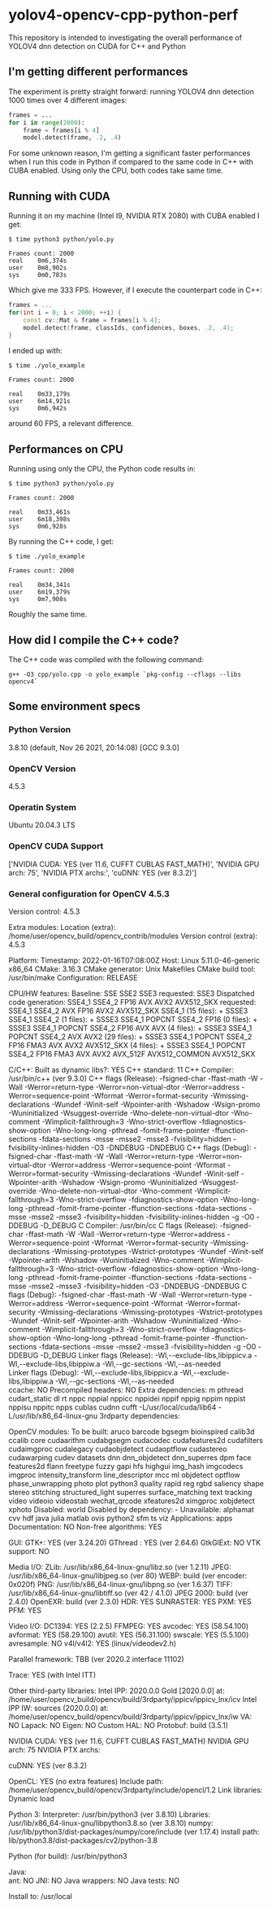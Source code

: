 # yolov4-opencv-cpp-python-perf

This repository is intended to investigating the overall performance of YOLOV4 dnn detection on CUDA for C++ and Python

## I'm getting different performances

The experiment is pretty straight forward: running YOLOV4 dnn detection 1000 times over 4 different images:

```python
frames = ...
for i in range(2000):
    frame = frames[i % 4]
    model.detect(frame, .2, .4)
```

For some unknown reason, I'm getting a significant faster performances when I run this code in Python if compared to the same code in C++ with CUBA enabled. Using only the CPU, both codes take same time.

## Running with CUDA

Running it on my machine (Intel I9, NVIDIA RTX 2080) with CUBA enabled I get:

```
$ time python3 python/yolo.py 

Frames count: 2000
real    0m6,374s
user    0m8,902s
sys     0m0,783s
```

Which give me 333 FPS. However, if I execute the counterpart code in C++:

```c++
frames = ...
for(int i = 0; i < 2000; ++i) {
    const cv::Mat & frame = frames[i % 4];
    model.detect(frame, classIds, confidences, boxes, .2, .4);
}
```
I ended up with:

```
$ time ./yolo_example 

Frames count: 2000

real    0m33,179s
user    6m14,921s
sys     0m6,942s
```

around 60 FPS, a relevant difference.

## Performances on CPU

Running using only the CPU, the Python code results in:

```
$ time python3 python/yolo.py 

Frames count: 2000

real    0m33,461s
user    6m18,398s
sys     0m6,928s
```

By running the C++ code, I get:

```
$ time ./yolo_example

Frames count: 2000

real    0m34,341s
user    6m19,379s
sys     0m7,908s
```

Roughly the same time.

## How did I compile the C++ code?

The C++ code was compiled with the following command:

```
g++ -O3 cpp/yolo.cpp -o yolo_example `pkg-config --cflags --libs opencv4`
```

## Some environment specs

### Python Version

3.8.10 (default, Nov 26 2021, 20:14:08) 
[GCC 9.3.0]

### OpenCV Version

4.5.3

### Operatin System

Ubuntu 20.04.3 LTS

### OpenCV CUDA Support 

['NVIDIA CUDA: YES (ver 11.6, CUFFT CUBLAS FAST_MATH)', 'NVIDIA GPU arch: 75', 'NVIDIA PTX archs:', 'cuDNN: YES (ver 8.3.2)']

### General configuration for OpenCV 4.5.3 

  Version control:               4.5.3

  Extra modules:
    Location (extra):            /home/user/opencv_build/opencv_contrib/modules
    Version control (extra):     4.5.3

  Platform:
    Timestamp:                   2022-01-16T07:08:00Z
    Host:                        Linux 5.11.0-46-generic x86_64
    CMake:                       3.16.3
    CMake generator:             Unix Makefiles
    CMake build tool:            /usr/bin/make
    Configuration:               RELEASE

  CPU/HW features:
    Baseline:                    SSE SSE2 SSE3
      requested:                 SSE3
    Dispatched code generation:  SSE4_1 SSE4_2 FP16 AVX AVX2 AVX512_SKX
      requested:                 SSE4_1 SSE4_2 AVX FP16 AVX2 AVX512_SKX
      SSE4_1 (15 files):         + SSSE3 SSE4_1
      SSE4_2 (1 files):          + SSSE3 SSE4_1 POPCNT SSE4_2
      FP16 (0 files):            + SSSE3 SSE4_1 POPCNT SSE4_2 FP16 AVX
      AVX (4 files):             + SSSE3 SSE4_1 POPCNT SSE4_2 AVX
      AVX2 (29 files):           + SSSE3 SSE4_1 POPCNT SSE4_2 FP16 FMA3 AVX AVX2
      AVX512_SKX (4 files):      + SSSE3 SSE4_1 POPCNT SSE4_2 FP16 FMA3 AVX AVX2 AVX_512F AVX512_COMMON AVX512_SKX

  C/C++:
    Built as dynamic libs?:      YES
    C++ standard:                11
    C++ Compiler:                /usr/bin/c++  (ver 9.3.0)
    C++ flags (Release):         -fsigned-char -ffast-math -W -Wall -Werror=return-type -Werror=non-virtual-dtor -Werror=address -Werror=sequence-point -Wformat -Werror=format-security -Wmissing-declarations -Wundef -Winit-self -Wpointer-arith -Wshadow -Wsign-promo -Wuninitialized -Wsuggest-override -Wno-delete-non-virtual-dtor -Wno-comment -Wimplicit-fallthrough=3 -Wno-strict-overflow -fdiagnostics-show-option -Wno-long-long -pthread -fomit-frame-pointer -ffunction-sections -fdata-sections  -msse -msse2 -msse3 -fvisibility=hidden -fvisibility-inlines-hidden -O3 -DNDEBUG  -DNDEBUG
    C++ flags (Debug):           -fsigned-char -ffast-math -W -Wall -Werror=return-type -Werror=non-virtual-dtor -Werror=address -Werror=sequence-point -Wformat -Werror=format-security -Wmissing-declarations -Wundef -Winit-self -Wpointer-arith -Wshadow -Wsign-promo -Wuninitialized -Wsuggest-override -Wno-delete-non-virtual-dtor -Wno-comment -Wimplicit-fallthrough=3 -Wno-strict-overflow -fdiagnostics-show-option -Wno-long-long -pthread -fomit-frame-pointer -ffunction-sections -fdata-sections  -msse -msse2 -msse3 -fvisibility=hidden -fvisibility-inlines-hidden -g  -O0 -DDEBUG -D_DEBUG
    C Compiler:                  /usr/bin/cc
    C flags (Release):           -fsigned-char -ffast-math -W -Wall -Werror=return-type -Werror=address -Werror=sequence-point -Wformat -Werror=format-security -Wmissing-declarations -Wmissing-prototypes -Wstrict-prototypes -Wundef -Winit-self -Wpointer-arith -Wshadow -Wuninitialized -Wno-comment -Wimplicit-fallthrough=3 -Wno-strict-overflow -fdiagnostics-show-option -Wno-long-long -pthread -fomit-frame-pointer -ffunction-sections -fdata-sections  -msse -msse2 -msse3 -fvisibility=hidden -O3 -DNDEBUG  -DNDEBUG
    C flags (Debug):             -fsigned-char -ffast-math -W -Wall -Werror=return-type -Werror=address -Werror=sequence-point -Wformat -Werror=format-security -Wmissing-declarations -Wmissing-prototypes -Wstrict-prototypes -Wundef -Winit-self -Wpointer-arith -Wshadow -Wuninitialized -Wno-comment -Wimplicit-fallthrough=3 -Wno-strict-overflow -fdiagnostics-show-option -Wno-long-long -pthread -fomit-frame-pointer -ffunction-sections -fdata-sections  -msse -msse2 -msse3 -fvisibility=hidden -g  -O0 -DDEBUG -D_DEBUG
    Linker flags (Release):      -Wl,--exclude-libs,libippicv.a -Wl,--exclude-libs,libippiw.a   -Wl,--gc-sections -Wl,--as-needed  
    Linker flags (Debug):        -Wl,--exclude-libs,libippicv.a -Wl,--exclude-libs,libippiw.a   -Wl,--gc-sections -Wl,--as-needed  
    ccache:                      NO
    Precompiled headers:         NO
    Extra dependencies:          m pthread cudart_static dl rt nppc nppial nppicc nppidei nppif nppig nppim nppist nppisu nppitc npps cublas cudnn cufft -L/usr/local/cuda/lib64 -L/usr/lib/x86_64-linux-gnu
    3rdparty dependencies:

  OpenCV modules:
    To be built:                 aruco barcode bgsegm bioinspired calib3d ccalib core cudaarithm cudabgsegm cudacodec cudafeatures2d cudafilters cudaimgproc cudalegacy cudaobjdetect cudaoptflow cudastereo cudawarping cudev datasets dnn dnn_objdetect dnn_superres dpm face features2d flann freetype fuzzy gapi hfs highgui img_hash imgcodecs imgproc intensity_transform line_descriptor mcc ml objdetect optflow phase_unwrapping photo plot python3 quality rapid reg rgbd saliency shape stereo stitching structured_light superres surface_matching text tracking video videoio videostab wechat_qrcode xfeatures2d ximgproc xobjdetect xphoto
    Disabled:                    world
    Disabled by dependency:      -
    Unavailable:                 alphamat cvv hdf java julia matlab ovis python2 sfm ts viz
    Applications:                apps
    Documentation:               NO
    Non-free algorithms:         YES

  GUI: 
    GTK+:                        YES (ver 3.24.20)
      GThread :                  YES (ver 2.64.6)
      GtkGlExt:                  NO
    VTK support:                 NO

  Media I/O: 
    ZLib:                        /usr/lib/x86_64-linux-gnu/libz.so (ver 1.2.11)
    JPEG:                        /usr/lib/x86_64-linux-gnu/libjpeg.so (ver 80)
    WEBP:                        build (ver encoder: 0x020f)
    PNG:                         /usr/lib/x86_64-linux-gnu/libpng.so (ver 1.6.37)
    TIFF:                        /usr/lib/x86_64-linux-gnu/libtiff.so (ver 42 / 4.1.0)
    JPEG 2000:                   build (ver 2.4.0)
    OpenEXR:                     build (ver 2.3.0)
    HDR:                         YES
    SUNRASTER:                   YES
    PXM:                         YES
    PFM:                         YES

  Video I/O:
    DC1394:                      YES (2.2.5)
    FFMPEG:                      YES
      avcodec:                   YES (58.54.100)
      avformat:                  YES (58.29.100)
      avutil:                    YES (56.31.100)
      swscale:                   YES (5.5.100)
      avresample:                NO
    v4l/v4l2:                    YES (linux/videodev2.h)

  Parallel framework:            TBB (ver 2020.2 interface 11102)

  Trace:                         YES (with Intel ITT)

  Other third-party libraries:
    Intel IPP:                   2020.0.0 Gold [2020.0.0]
           at:                   /home/user/opencv_build/opencv/build/3rdparty/ippicv/ippicv_lnx/icv
    Intel IPP IW:                sources (2020.0.0)
              at:                /home/user/opencv_build/opencv/build/3rdparty/ippicv/ippicv_lnx/iw
    VA:                          NO
    Lapack:                      NO
    Eigen:                       NO
    Custom HAL:                  NO
    Protobuf:                    build (3.5.1)

  NVIDIA CUDA:                   YES (ver 11.6, CUFFT CUBLAS FAST_MATH)
    NVIDIA GPU arch:             75
    NVIDIA PTX archs:

  cuDNN:                         YES (ver 8.3.2)

  OpenCL:                        YES (no extra features)
    Include path:                /home/user/opencv_build/opencv/3rdparty/include/opencl/1.2
    Link libraries:              Dynamic load

  Python 3:
    Interpreter:                 /usr/bin/python3 (ver 3.8.10)
    Libraries:                   /usr/lib/x86_64-linux-gnu/libpython3.8.so (ver 3.8.10)
    numpy:                       /usr/lib/python3/dist-packages/numpy/core/include (ver 1.17.4)
    install path:                lib/python3.8/dist-packages/cv2/python-3.8

  Python (for build):            /usr/bin/python3

  Java:                          
    ant:                         NO
    JNI:                         NO
    Java wrappers:               NO
    Java tests:                  NO

  Install to:                    /usr/local